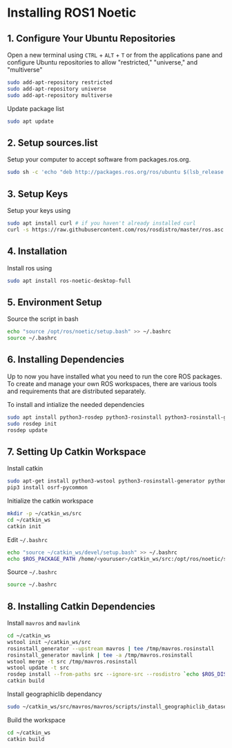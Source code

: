 # Installing ROS1 Noetic
## 1. Configure Your Ubuntu Repositories
Open a new terminal using `CTRL` + `ALT` + `T` or from the applications pane and configure Ubuntu repositories to allow "restricted," "universe," and "multiverse"
```bash
sudo add-apt-repository restricted
sudo add-apt-repository universe
sudo add-apt-repository multiverse
```

Update package list
```bash
sudo apt update
```

## 2. Setup sources.list
Setup your computer to accept software from packages.ros.org.
```bash
sudo sh -c 'echo "deb http://packages.ros.org/ros/ubuntu $(lsb_release -sc) main" > /etc/apt/sources.list.d/ros-latest.list'
```

## 3. Setup Keys
Setup your keys using
```bash
sudo apt install curl # if you haven't already installed curl
curl -s https://raw.githubusercontent.com/ros/rosdistro/master/ros.asc | sudo apt-key add -
```

## 4. Installation
Install ros using
```bash
sudo apt install ros-noetic-desktop-full
```

## 5. Environment Setup
Source the script in bash
```bash
echo "source /opt/ros/noetic/setup.bash" >> ~/.bashrc
source ~/.bashrc
```
 
## 6. Installing Dependencies
Up to now you have installed what you need to run the core ROS packages. To create and manage your own ROS workspaces, there are various tools and requirements that are distributed separately.

To install and intialize the needed dependencies
```bash
sudo apt install python3-rosdep python3-rosinstall python3-rosinstall-generator python3-wstool build-essential
sudo rosdep init
rosdep update
```

## 7. Setting Up Catkin Workspace
Install catkin
```bash
sudo apt-get install python3-wstool python3-rosinstall-generator python3-catkin-lint python3-pip python3-catkin-tools
pip3 install osrf-pycommon
```

Initialize the catkin workspace
```bash
mkdir -p ~/catkin_ws/src
cd ~/catkin_ws
catkin init
```

Edit `~/.bashrc`
```bash
echo "source ~/catkin_ws/devel/setup.bash" >> ~/.bashrc
echo $ROS_PACKAGE_PATH /home/<youruser>/catkin_ws/src:/opt/ros/noetic/share
```

Source `~/.bashrc`
```bash
source ~/.bashrc
```

## 8. Installing Catkin Dependencies
Install `mavros` and `mavlink`
```bash
cd ~/catkin_ws
wstool init ~/catkin_ws/src
rosinstall_generator --upstream mavros | tee /tmp/mavros.rosinstall
rosinstall_generator mavlink | tee -a /tmp/mavros.rosinstall
wstool merge -t src /tmp/mavros.rosinstall
wstool update -t src
rosdep install --from-paths src --ignore-src --rosdistro `echo $ROS_DISTRO` -y
catkin build
```

Install geographiclib dependancy
```bash
sudo ~/catkin_ws/src/mavros/mavros/scripts/install_geographiclib_datasets.sh
```

Build the workspace
```bash
cd ~/catkin_ws
catkin build
```
